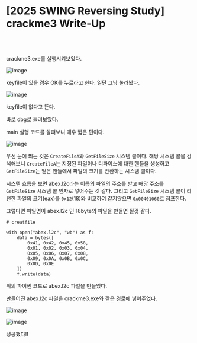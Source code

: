 <!DOCTYPE html>
<html>
<head>
        <link rel="stylesheet" type="text/css" href="sytle.css">
</head>
<body>
        <h1>[2025 SWING Reversing Study] crackme3 Write-Up</h1>
</body>
<br>
<br>
</html>

crackme3.exe를 실행시켜보았다.

![image](https://github.com/user-attachments/assets/861ecae4-7add-4131-8983-b8e6e8542534)

keyfile이 있을 경우 OK를 누르라고 한다.
일단 그냥 눌러봤다.

![image](https://github.com/user-attachments/assets/c66f6141-3667-4e9f-9112-d74994e7fbf3)

keyfile이 없다고 뜬다.

바로 dbg로 돌려보았다.

main 실행 코드를 살펴보니 매우 짧은 편이다.

![image](https://github.com/user-attachments/assets/8cf5f08e-05d3-4fad-b39a-2ebf21553af7)

우선 눈에 띄는 것은 ```CreateFileA```와 ```GetFileSize``` 시스템 콜이다. 해당 시스템 콜을 검색해보니 
```CreateFileA```는 지정된 파일이나 디파이스에 대한 핸들을 생성하고 
```GetFileSize```는 얻은 핸들에서 파일의 크기를 반환하는 시스템 콜이다.

시스템 흐름을 보면 abex.l2c라는 이름의 파일의 주소를 받고 해당 주소를 ```GetFileSize``` 시스템 콜 인자로 넣어주는 것 같다.
그리고 ```GetFileSize``` 시스템 콜이 리턴한 파일의 크기(eax)를 ```0x12```(18)와 비교하여 같지않으면 ```0x00401060```로 점프한다.

그렇다면 파일명이 abex.l2c 인 18byte의 파일을 만들면 될것 같다.

```
# creatfile

with open("abex.l2c", "wb") as f:
    data = bytes([
        0x41, 0x42, 0x45, 0x58,      
        0x01, 0x02, 0x03, 0x04,
        0x05, 0x06, 0x07, 0x08,
        0x09, 0x0A, 0x0B, 0x0C,
        0x0D, 0x0E
    ])
    f.write(data)
```

위의 파이썬 코드로 abex.l2c 파일을 만들었다.

만들어진 abex.l2c 파일을 crackme3.exe와 같은 경로에 넣어주었다.

![image](https://github.com/user-attachments/assets/87195bd5-74c2-426a-b073-e96178cdf7f9)

![image](https://github.com/user-attachments/assets/da8a2d42-2e74-4146-be49-fa169594e3fa)

성공했다!!



